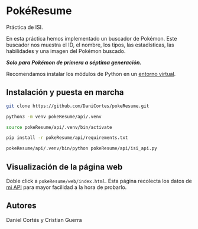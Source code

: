 # PokéResume
Práctica de ISI.

En esta práctica hemos implementado un buscador de Pokémon.
Este buscador nos muestra el ID, el nombre, los tipos, las estadísticas, las habilidades y una imagen del Pokémon buscado.

***Solo para Pokémon de primera a séptima generación.***

Recomendamos instalar los módulos de Python en un [entorno virtual](https://docs.python.org/3/library/venv.html).

## Instalación y puesta en marcha

```bash
git clone https://github.com/DaniCortes/pokeResume.git
```

```bash
python3 -m venv pokeResume/api/.venv
```
```bash
source pokeResume/api/.venv/bin/activate
```
```bash
pip install -r pokeResume/api/requirements.txt
```
```bash
pokeResume/api/.venv/bin/python pokeResume/api/isi_api.py
```

## Visualización de la página web
Doble click a ```pokeResume/web/index.html```. Esta página recolecta los datos de [mi API](https://api.danielcortes.dev/pokemon) para mayor facilidad a la hora de probarlo.

## Autores
Daniel Cortés y Cristian Guerra
